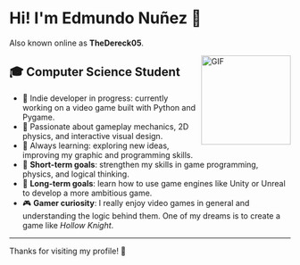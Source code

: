 # Hi! I'm Edmundo Nuñez 👋  
Also known online as **TheDereck05**.

<img align="right" alt="GIF" height="160px" src="https://media.giphy.com/media/du3J3cXyzhj75IOgvA/giphy.gif" />

## 🎓 Computer Science Student

- 👾 Indie developer in progress: currently working on a video game built with Python and Pygame.
- 🎨 Passionate about gameplay mechanics, 2D physics, and interactive visual design.
- 🧠 Always learning: exploring new ideas, improving my graphic and programming skills.
- 🎯 **Short-term goals**: strengthen my skills in game programming, physics, and logical thinking.
- 🚀 **Long-term goals**: learn how to use game engines like Unity or Unreal to develop a more ambitious game.
- 🎮 **Gamer curiosity**: I really enjoy video games in general and understanding the logic behind them. One of my dreams is to create a game like *Hollow Knight*.

---

Thanks for visiting my profile! 🚀
